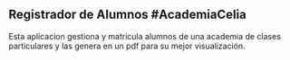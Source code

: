 ## Registrador de Alumnos  #AcademiaCelia

Esta aplicacion gestiona y matricula alumnos de una academia de clases particulares y las genera en un pdf para su mejor visualización.

